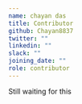```yaml
---
name: chayan das
title: Contributor
github: Chayan8837
twitter: ""
linkedin: ""
slack: ""
joining_date: ""
role: contributor
---
```


Still waiting for this

